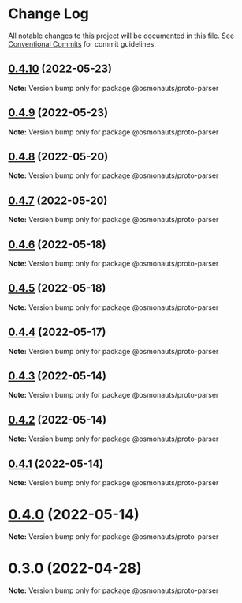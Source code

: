 # Change Log

All notable changes to this project will be documented in this file.
See [Conventional Commits](https://conventionalcommits.org) for commit guidelines.

## [0.4.10](https://github.com/osmosis-labs/telescope/compare/@osmonauts/proto-parser@0.4.9...@osmonauts/proto-parser@0.4.10) (2022-05-23)

**Note:** Version bump only for package @osmonauts/proto-parser





## [0.4.9](https://github.com/osmosis-labs/telescope/compare/@osmonauts/proto-parser@0.4.8...@osmonauts/proto-parser@0.4.9) (2022-05-23)

**Note:** Version bump only for package @osmonauts/proto-parser





## [0.4.8](https://github.com/osmosis-labs/telescope/compare/@osmonauts/proto-parser@0.4.7...@osmonauts/proto-parser@0.4.8) (2022-05-20)

**Note:** Version bump only for package @osmonauts/proto-parser





## [0.4.7](https://github.com/osmosis-labs/telescope/compare/@osmonauts/proto-parser@0.4.6...@osmonauts/proto-parser@0.4.7) (2022-05-20)

**Note:** Version bump only for package @osmonauts/proto-parser





## [0.4.6](https://github.com/osmosis-labs/telescope/compare/@osmonauts/proto-parser@0.4.5...@osmonauts/proto-parser@0.4.6) (2022-05-18)

**Note:** Version bump only for package @osmonauts/proto-parser





## [0.4.5](https://github.com/osmosis-labs/telescope/compare/@osmonauts/proto-parser@0.4.4...@osmonauts/proto-parser@0.4.5) (2022-05-18)

**Note:** Version bump only for package @osmonauts/proto-parser





## [0.4.4](https://github.com/osmosis-labs/telescope/compare/@osmonauts/proto-parser@0.4.3...@osmonauts/proto-parser@0.4.4) (2022-05-17)

**Note:** Version bump only for package @osmonauts/proto-parser





## [0.4.3](https://github.com/osmosis-labs/telescope/compare/@osmonauts/proto-parser@0.4.2...@osmonauts/proto-parser@0.4.3) (2022-05-14)

**Note:** Version bump only for package @osmonauts/proto-parser





## [0.4.2](https://github.com/osmosis-labs/telescope/compare/@osmonauts/proto-parser@0.4.1...@osmonauts/proto-parser@0.4.2) (2022-05-14)

**Note:** Version bump only for package @osmonauts/proto-parser





## [0.4.1](https://github.com/osmosis-labs/telescope/compare/@osmonauts/proto-parser@0.4.0...@osmonauts/proto-parser@0.4.1) (2022-05-14)

**Note:** Version bump only for package @osmonauts/proto-parser





# [0.4.0](https://github.com/osmosis-labs/telescope/compare/@osmonauts/proto-parser@0.3.0...@osmonauts/proto-parser@0.4.0) (2022-05-14)

**Note:** Version bump only for package @osmonauts/proto-parser





# 0.3.0 (2022-04-28)

**Note:** Version bump only for package @osmonauts/proto-parser
